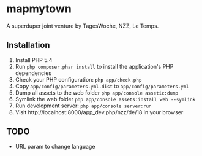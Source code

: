 mapmytown
=========

A superduper joint venture by TagesWoche, NZZ, Le Temps.


Installation
------------

1. Install PHP 5.4
2. Run `php composer.phar install` to install the application's PHP dependencies
3. Check your PHP configuration: `php app/check.php`
4. Copy `app/config/parameters.yml.dist` to `app/config/parameters.yml`
5. Dump all assets to the web folder `php app/console assetic:dump`
6. Symlink the web folder `php app/console assets:install web --symlink`
7. Run development server: `php app/console server:run`
8. Visit http://localhost:8000/app_dev.php/nzz/de/18 in your browser


TODO
----

* URL param to change language
